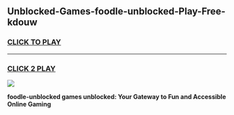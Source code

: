 
## Unblocked-Games-foodle-unblocked-Play-Free-kdouw
<h3>
<a href="https://premium76.site?title=foodle-unblocked&ref=23A">CLICK TO PLAY</a></h3>
<hr>

<h3>
<a href="https://premium76.site?title=foodle-unblocked&ref=23A">CLICK 2 PLAY</a>
  
</h3>

<a href="https://premium76.site?title=foodle-unblocked&ref=23A"><img src="https://clearcache.store/games.png"></a>


**foodle-unblocked games unblocked: Your Gateway to Fun and Accessible Online Gaming**

